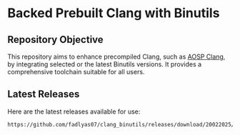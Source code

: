 # Backed Prebuilt Clang with Binutils

## Repository Objective

This repository aims to enhance precompiled Clang, such as [AOSP Clang](https://android.googlesource.com/platform/prebuilts/clang/host/linux-x86), by integrating selected or the latest Binutils versions. It provides a comprehensive toolchain suitable for all users.

## Latest Releases

Here are the latest releases available for use:

```bash
https://github.com/fadlyas07/clang_binutils/releases/download/20022025/clang-19.0.0-r530567-20022025-2126.tar.gz
```
